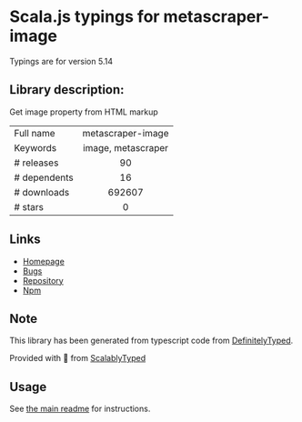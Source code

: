 
# Scala.js typings for metascraper-image

Typings are for version 5.14

## Library description:
Get image property from HTML markup

|                    |                 |
| ------------------ | :-------------: |
| Full name          | metascraper-image |
| Keywords           | image, metascraper |
| # releases         | 90 |
| # dependents       | 16 |
| # downloads        | 692607 |
| # stars            | 0 |

## Links
- [Homepage](https://nicedoc.io/microlinkhq/metascraper/packages/metascraper-image)
- [Bugs](https://github.com/microlinkhq/metascraper/issues)
- [Repository](https://github.com/microlinkhq/metascraper)
- [Npm](https://www.npmjs.com/package/metascraper-image)
    


## Note
This library has been generated from typescript code from [DefinitelyTyped](https://definitelytyped.org).

Provided with :purple_heart: from [ScalablyTyped](https://github.com/oyvindberg/ScalablyTyped)

## Usage
See [the main readme](../../readme.md) for instructions.


